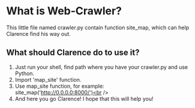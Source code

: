 # What is Web-Crawler?

This little file named crawler.py contain function site_map, which can help Clarence find his way out.

## What should Clarence do to use it?
1. Just run your shell, find path where you have your crawler.py and use Python.
2. Import 'map_site' function.
3. Use map_site function, for example:<br />
site_map('http://0.0.0.0:8000/')<br />
4. And here you go Clarence! I hope that this will help you!


